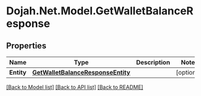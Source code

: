 # Dojah.Net.Model.GetWalletBalanceResponse

## Properties

Name | Type | Description | Notes
------------ | ------------- | ------------- | -------------
**Entity** | [**GetWalletBalanceResponseEntity**](GetWalletBalanceResponseEntity.md) |  | [optional] 

[[Back to Model list]](../README.md#documentation-for-models) [[Back to API list]](../README.md#documentation-for-api-endpoints) [[Back to README]](../README.md)

